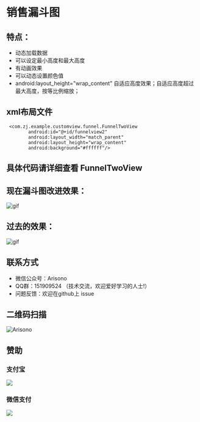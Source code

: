 # 销售漏斗图
   
## 特点：
- 动态加载数据
- 可以设定最小高度和最大高度
- 有动画效果
- 可以动态设置颜色值
- android:layout_height="wrap_content"  自适应高度效果；自适应高度超过最大高度，按等比例缩放；

##  xml布局文件
     <com.zj.example.customview.funnel.FunnelTwoView
            android:id="@+id/funnelview2"
            android:layout_width="match_parent"
            android:layout_height="wrap_content"
            android:background="#ffffff"/>
            
##  具体代码请详细查看 FunnelTwoView           
            
##  现在漏斗图改进效果：          
![gif](https://github.com/Arisono/FunnelView/blob/master/gif/funnel1.gif)

## 过去的效果：
![gif](https://github.com/zhengjiong/ZJ_Funnel/blob/master/gif/funnel.gif)

## 联系方式

- 微信公众号：Arisono
- QQ群：151909524 （技术交流，欢迎爱好学习的人士!）
- 问题反馈：欢迎在github上 issue

## 二维码扫描
![Arisono](http://img.my.csdn.net/uploads/201604/20/1461130857_6144.png)

## 赞助
### 支付宝
![](http://img.my.csdn.net/uploads/201604/28/1461824056_4835.jpg)
### 微信支付
![](http://img.my.csdn.net/uploads/201604/28/1461824073_8176.jpg)


